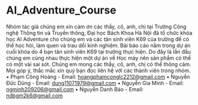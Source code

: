 # AI_Adventure_Course
Nhóm tác giả chúng em xin cảm ơn các thầy, cô, anh, chị tại
Trường Công nghệ Thông tin và Truyền thông, Đại học Bách Khoa Hà Nội
đã tổ chức khóa học AI Adventure cho chúng em và các tân sinh viên K69 của
trường để có thể học hỏi, làm quen và trau dồi kinh nghiệm.
Bài báo cáo nằm trong dự án cuối khóa do 4 bạn tân sinh viên K69 tại
trường thực hiện. Do đây là lần đầu chúng em cùng nhau thực hiện một dự án
về Học máy nên sản phẩm có thể có một vài sai sót. Chúng em mong các thầy,
cô, anh, chị có thể thông cảm. Mọi góp ý, thắc mắc xin quý bạn đọc liên hệ
với các thành viên trong nhóm.
• Phạm Công Hoàng - Email: hoangphamconglc2212@gmail.com
• Nguyễn Đức Dũng - Email: dung11071979@gmail.com
• Nguyễn Gia Minh - Email: ngminh209206@gmail.com
• Nguyễn Danh Bảo - Email: ndbgm2k6@gmail.com

